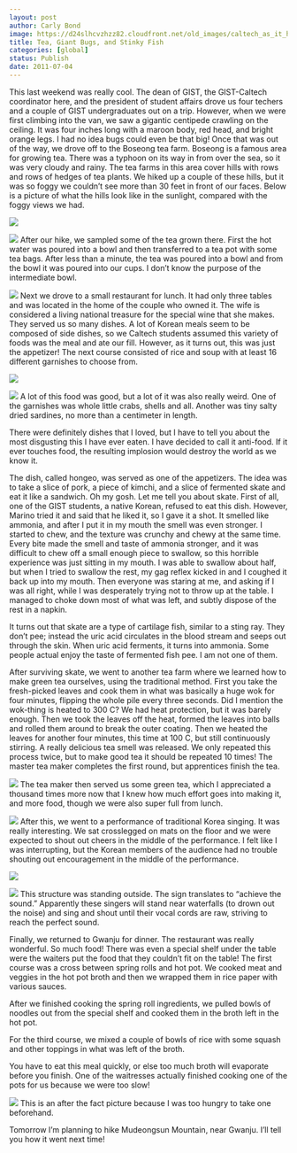 ```yaml
---
layout: post
author: Carly Bond
image: https://d24slhcvzhzz82.cloudfront.net/old_images/caltech_as_it_happens/6a0105349b8251970b014e89834a31970d.jpg
title: Tea, Giant Bugs, and Stinky Fish
categories: [global]
status: Publish
date: 2011-07-04
---
```


This last weekend was really cool. The dean of GIST, the GIST-Caltech coordinator here, and the president of student affairs drove us four techers and a couple of GIST undergraduates out on a trip. However, when we were first climbing into the van, we saw a gigantic centipede crawling on the ceiling. It was four inches long with a maroon body, red head, and bright orange legs. I had no idea bugs could even be that big!
Once that was out of the way, we drove off to the Boseong tea farm. Boseong is a famous area for growing tea. There was a typhoon on its way in from over the sea, so it was very cloudy and rainy. The tea farms in this area cover hills with rows and rows of hedges of tea plants. We hiked up a couple of these hills, but it was so foggy we couldn’t see more than 30 feet in front of our faces. Below is a picture of what the hills look like in the sunlight, compared with the foggy views we had.


![](https://d24slhcvzhzz82.cloudfront.net/old_images/caltech_as_it_happens/6a0105349b8251970b015433636026970c.jpg)

![](https://d24slhcvzhzz82.cloudfront.net/old_images/caltech_as_it_happens/6a0105349b8251970b014e89834bf8970d.jpg)
After our hike, we sampled some of the tea grown there. First the hot water was poured into a bowl and then transferred to a tea pot with some tea bags. After less than a minute, the tea was poured into a bowl and from the bowl it was poured into our cups. I don’t know the purpose of the intermediate bowl.


![](https://d24slhcvzhzz82.cloudfront.net/old_images/caltech_as_it_happens/6a0105349b8251970b0154336362a8970c.jpg)
Next we drove to a small restaurant for lunch. It had only three tables and was located in the home of the couple who owned it. The wife is considered a living national treasure for the special wine that she makes. They served us so many dishes. A lot of Korean meals seem to be composed of side dishes, so we Caltech students assumed this variety of foods was the meal and ate our fill. However, as it turns out, this was just the appetizer! The next course consisted of rice and soup with at least 16 different garnishes to choose from.


![](https://d24slhcvzhzz82.cloudfront.net/old_images/caltech_as_it_happens/6a0105349b8251970b01538f900450970b.jpg)

![](https://d24slhcvzhzz82.cloudfront.net/old_images/caltech_as_it_happens/6a0105349b8251970b014e89834f40970d.jpg)
A lot of this food was good, but a lot of it was also really weird. One of the garnishes was whole little crabs, shells and all. Another was tiny salty dried sardines, no more than a centimeter in length.

There were definitely dishes that I loved, but I have to tell you about the most disgusting this I have ever eaten. I have decided to call it anti-food. If it ever touches food, the resulting implosion would destroy the world as we know it.

The dish, called hongeo, was served as one of the appetizers. The idea was to take a slice of pork, a piece of kimchi, and a slice of fermented skate and eat it like a sandwich. Oh my gosh. Let me tell you about skate. First of all, one of the GIST students, a native Korean, refused to eat this dish. However, Marino tried it and said that he liked it, so I gave it a shot. It smelled like ammonia, and after I put it in my mouth the smell was even stronger. I started to chew, and the texture was crunchy and chewy at the same time. Every bite made the smell and taste of ammonia stronger, and it was difficult to chew off a small enough piece to swallow, so this horrible experience was just sitting in my mouth. I was able to swallow about half, but when I tried to swallow the rest, my gag reflex kicked in and I coughed it back up into my mouth. Then everyone was staring at me, and asking if I was all right, while I was desperately trying not to throw up at the table. I managed to choke down most of what was left, and subtly dispose of the rest in a napkin.

It turns out that skate are a type of cartilage fish, similar to a sting ray. They don’t pee; instead the uric acid circulates in the blood stream and seeps out through the skin. When uric acid ferments, it turns into ammonia. Some people actual enjoy the taste of fermented fish pee. I am not one of them.

After surviving skate, we went to another tea farm where we learned how to make green tea ourselves, using the traditional method. First you take the fresh-picked leaves and cook them in what was basically a huge wok for four minutes, flipping the whole pile every three seconds. Did I mention the wok-thing is heated to 300 C? We had heat protection, but it was barely enough. Then we took the leaves off the heat, formed the leaves into balls and rolled them around to break the outer coating. Then we heated the leaves for another four minutes, this time at 100 C, but still continuously stirring. A really delicious tea smell was released. We only repeated this process twice, but to make good tea it should be repeated 10 times! The master tea maker completes the first round, but apprentices finish the tea.


![](https://d24slhcvzhzz82.cloudfront.net/old_images/caltech_as_it_happens/6a0105349b8251970b01538f9007de970b.jpg)
The tea maker then served us some green tea, which I appreciated a thousand times more now that I knew how much effort goes into making it, and more food, though we were also super full from lunch.


![](https://d24slhcvzhzz82.cloudfront.net/old_images/caltech_as_it_happens/6a0105349b8251970b014e89835207970d.jpg)
After this, we went to a performance of traditional Korea singing. It was really interesting. We sat crosslegged on mats on the floor and we were expected to shout out cheers in the middle of the performance. I felt like I was interrupting, but the Korean members of the audience had no trouble shouting out encouragement in the middle of the performance.


![](https://d24slhcvzhzz82.cloudfront.net/old_images/caltech_as_it_happens/6a0105349b8251970b01543363689b970c.jpg)

![](https://d24slhcvzhzz82.cloudfront.net/old_images/caltech_as_it_happens/6a0105349b8251970b015433636c6a970c.jpg)
This structure was standing outside. The sign translates to “achieve the sound.” Apparently these singers will stand near waterfalls (to drown out the noise) and sing and shout until their vocal cords are raw, striving to reach the perfect sound.

Finally, we returned to Gwanju for dinner. The restaurant was really wonderful. So much food! There was even a special shelf under the table were the waiters put the food that they couldn’t fit on the table!
The first course was a cross between spring rolls and hot pot. We cooked meat and veggies in the hot pot broth and then we wrapped them in rice paper with various sauces.

After we finished cooking the spring roll ingredients, we pulled bowls of noodles out from the special shelf and cooked them in the broth left in the hot pot.

For the third course, we mixed a couple of bowls of rice with some squash and other toppings in what was left of the broth.

You have to eat this meal quickly, or else too much broth will evaporate before you finish. One of the waitresses actually finished cooking one of the pots for us because we were too slow!


![](https://d24slhcvzhzz82.cloudfront.net/old_images/caltech_as_it_happens/6a0105349b8251970b014e89835869970d.jpg)
This is an after the fact picture because I was too hungry to take one beforehand.

Tomorrow I’m planning to hike Mudeongsun Mountain, near Gwanju. I’ll tell you how it went next time!
